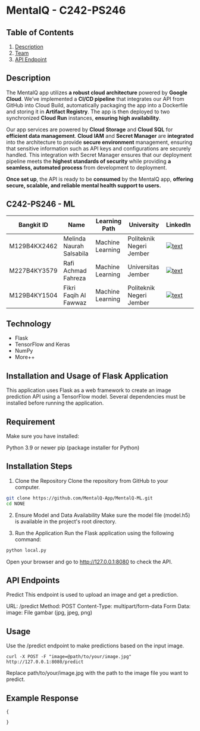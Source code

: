 # MentalQ - C242-PS246

## Table of Contents

1. [Description](#Description)
2. [Team](#C242-PS246---ml)
4. [API Endpoint](#Technology)

## Description
The MentalQ app utilizes **a robust cloud architecture** powered by **Google Cloud**. We’ve implemented a **CI/CD pipeline** that integrates our API from GitHub into Cloud Build, automatically packaging the app into a Dockerfile and storing it in **Artifact Registry**. The app is then deployed to two synchronized **Cloud Run** instances, **ensuring high availability**.

Our app services are powered by **Cloud Storage** and **Cloud SQL** for **efficient data management**. **Cloud IAM** and **Secret Manager** are **integrated** into the architecture to provide **secure environment** management, ensuring that sensitive information such as API keys and configurations are securely handled. This integration with Secret Manager ensures that our deployment pipeline meets the **highest standards of security** while providing **a seamless, automated process** from development to deployment.

**Once set up**, the API is ready to be **consumed** by the MentalQ app, **offering secure, scalable, and reliable mental health support to users.**


## C242-PS246 - ML

| Bangkit ID | Name | Learning Path | University | LinkedIn |
| ---      | ---       | ---       | ---       | ---       |
| M129B4KX2462 | Melinda Naurah Salsabila | Machine Learning | Politeknik Negeri Jember | [![text](https://img.shields.io/badge/LinkedIn-0077B5?style=for-the-badge&logo=linkedin&logoColor=white)](https://www.linkedin.com/in/melinda-naurah/) |
| M227B4KY3579 | Rafi Achmad Fahreza | Machine Learning | Universitas Jember | [![text](https://img.shields.io/badge/LinkedIn-0077B5?style=for-the-badge&logo=linkedin&logoColor=white)](https://www.linkedin.com/in/rafiachmadfr/) |
| M129B4KY1504 | Fikri Faqih Al Fawwaz | Machine Learning | Politeknik Negeri Jember | [![text](https://img.shields.io/badge/LinkedIn-0077B5?style=for-the-badge&logo=linkedin&logoColor=white)](https://www.linkedin.com/in/fikrifaqihalfawwaz/) |

## Technology

- Flask
- TensorFlow and Keras
- NumPy
- More++

## Installation and Usage of Flask Application

This application uses Flask as a web framework to create an image prediction API using a TensorFlow model. Several dependencies must be installed before running the application.

## Requirement
Make sure you have installed:

Python 3.9 or newer
pip (package installer for Python)

## Installation Steps

1. Clone the Repository
Clone the repository from GitHub to your computer.

```bash
git clone https://github.com/MentalQ-App/MentalQ-ML.git
cd NONE
```

2. Ensure Model and Data Availability
Make sure the model file (model.h5) is available in the project's root directory.

3. Run the Application
Run the Flask application using the following command:

```bash
python local.py
```

Open your browser and go to http://127.0.0.1:8080 to check the API.

## API Endpoints

Predict
This endpoint is used to upload an image and get a prediction.

URL: /predict
Method: POST
Content-Type: multipart/form-data
Form Data:
image: File gambar (jpg, jpeg, png)

## Usage

Use the /predict endpoint to make predictions based on the input image.

```
curl -X POST -F "image=@path/to/your/image.jpg" http://127.0.0.1:8080/predict
```

Replace path/to/your/image.jpg with the path to the image file you want to predict.

## Example Response

```
{

}
```
